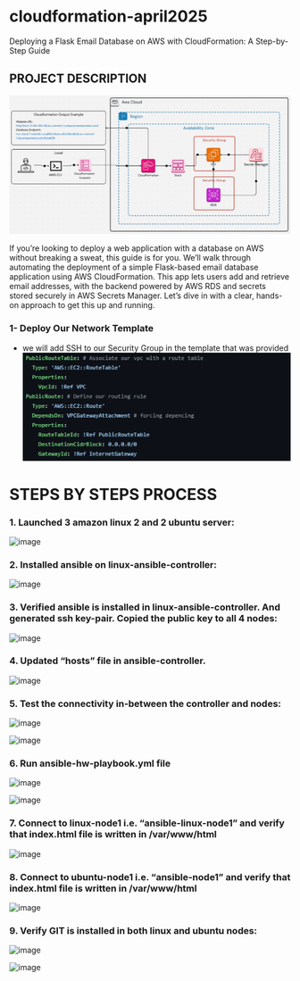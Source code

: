 # cloudformation-april2025
Deploying a Flask Email Database on AWS with CloudFormation: A Step-by-Step Guide

## PROJECT DESCRIPTION
![Alt text](images/setup.gif)

If you’re looking to deploy a web application with a database on AWS without breaking a sweat, this guide is for you. We’ll walk through automating the deployment of a simple Flask-based email database application using AWS CloudFormation. This app lets users add and retrieve email addresses, with the backend powered by AWS RDS and secrets stored securely in AWS Secrets Manager. Let’s dive in with a clear, hands-on approach to get this up and running.


### 1-  Deploy Our Network Template  
* we will add SSH to our Security Group in the template that was provided
![Alt text](images/step1.png)

# STEPS BY STEPS PROCESS 

### 1. Launched 3 amazon linux 2 and 2 ubuntu server:

![image](https://github.com/Fokoue22/ANSIBLE-Project-on-AWS/assets/117523566/652c366e-9281-4c62-ab97-9560917463e8)


### 2. Installed ansible on linux-ansible-controller:

![image](https://github.com/Fokoue22/ANSIBLE-Project-on-AWS/assets/117523566/b44759ac-f49a-4102-acee-deaae6d83818)


### 3. Verified ansible is installed in linux-ansible-controller. And generated ssh key-pair. Copied the public key to all 4 nodes:

<img width="512" alt="image" src="https://github.com/Fokoue22/ANSIBLE-Project-on-AWS/assets/117523566/088d1bbd-a60b-441e-9b36-99c90b0a2390">


### 4. Updated “hosts” file in ansible-controller.

![image](https://github.com/Fokoue22/ANSIBLE-Project-on-AWS/assets/117523566/ae396a32-ee5a-4d9a-af68-18d0a6fb98ff)


### 5. Test the connectivity in-between the controller and nodes:

<img width="590" alt="image" src="https://github.com/Fokoue22/ANSIBLE-Project-on-AWS/assets/117523566/dffc2ab1-b43b-4a9e-bb38-ba771cc1cbd0">

![image](https://github.com/Fokoue22/ANSIBLE-Project-on-AWS/assets/117523566/a0f79a1a-2dd3-410c-bdde-452a0f8c9c46)


### 6. Run ansible-hw-playbook.yml file

![image](https://github.com/Fokoue22/ANSIBLE-Project-on-AWS/assets/117523566/e7502d8e-7abf-4fb0-b97c-775c844cd65d)

![image](https://github.com/Fokoue22/ANSIBLE-Project-on-AWS/assets/117523566/2557550e-851e-4ef5-accf-98254a3a55b4)


### 7. Connect to linux-node1 i.e. “ansible-linux-node1” and verify that index.html file is written in /var/www/html

![image](https://github.com/Fokoue22/ANSIBLE-Project-on-AWS/assets/117523566/a0ab4ddc-f45f-4797-b57e-50ded432d027)


### 8. Connect to ubuntu-node1 i.e. “ansible-node1” and verify that index.html file is written in /var/www/html

![image](https://github.com/Fokoue22/ANSIBLE-Project-on-AWS/assets/117523566/a73aef8d-0195-45e5-b497-4cde2b51104b)


### 9. Verify GIT is installed in both linux and ubuntu nodes:
![image](https://github.com/Fokoue22/ANSIBLE-Project-on-AWS/assets/117523566/8c53e5b4-d676-4d7e-bee9-9435f725447c)

![image](https://github.com/Fokoue22/ANSIBLE-Project-on-AWS/assets/117523566/390358c6-d5c5-4ec5-9521-8346ec8e6aa7)













